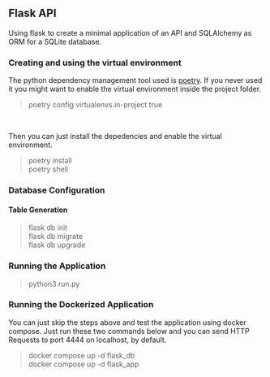 ## Flask API
Using flask to create a minimal application of an API and SQLAlchemy as ORM for a SQLite database. 

### Creating and using the virtual environment
The python dependency management tool used is [poetry](https://python-poetry.org/). If you never used it you might want to enable the virtual environment inside the project folder.
> poetry config virtualenvs.in-project true </br>

</br>

Then you can just install the depedencies and enable the virtual environment.
> poetry install </br>
> poetry shell </br>

### Database Configuration
#### Table Generation
> flask db init</br>
> flask db migrate</br>
> flask db upgrade</br>

### Running the Application
> python3 run.py </br>

### Running the Dockerized Application
You can just skip the steps above and test the application using docker compose. Just run these two commands below and you can send HTTP Requests to port 4444 on localhost, by default.
> docker compose up -d flask_db </br>
> docker compose up -d flask_app </br>